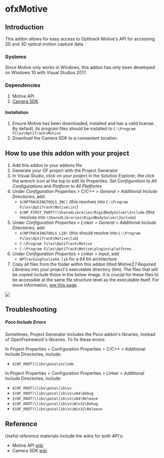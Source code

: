 # ofxMotive

## Introduction

This addon allows for easy access to Optitrack Motive's API for accessing 2D and 3D optical motion capture data

### Systems

Since Motive only works in Windows, this addon has only been developed on Windows 10 with Visual Studios 2017.

### Dependencies

1. Motive API
2. [Camera SDK](https://optitrack.com/products/camera-sdk/)

#### Installation

1. Ensure Motive has been downloaded, installed and has a valid license. By default, its program files should be installed to `C:\Program Files\OptiTrack\Motive`
2. Download the Camera SDK to a convenient location.

## How to use this addon with your project

1. Add this addon to your addons file
2. Generate your OF project with the Project Generator
3. In Visual Studio, click on your project in the Solution Explorer, the click the wrench icon at the top to edit its Properties. Set *Configuration* to *All Configurations* and *Platform* to *All Platforms*
4. Under *Configuration Properties > C/C++ > General > Additional Include Directories*, add
   - `$(NPTRACKINGTOOLS_INC)` (this resolves into `C:\Program Files\OptiTrack\Motive\inc`)
   - `$(NP_FIRST_PARTY)\SharedLibraries\RigidBodySolver\Include` (this resolves into `\SharedLibraries\RigidBodySolver\Include`)
5. Under *Configuration Properties > Linker > General > Additional Include Directories*, add 
   - `$(NPTRACKINGTOOLS_LIB)` (this should resolve into `C:\Program Files\OptiTrack\Motive\lib`)
   - `C:\Program Files\OptiTrack\Motive`
   - `C:\Program Files\OptiTrack\Motive\plugins\platforms`
6. Under *Configuration Properties > Linker > Input*, add 
   - `NPTrackingToolsx64.lib` for a 64 bit architecture
7. Copy all files from the folder within this addon titled *Motive2.1 Required Libraries* into your project's executable directory (*bin*). The files that will be copied include those in the below image. It is crucial for these files to be accessible at the same file structure level as the executable itself. For more information, [see this page](https://v21.wiki.optitrack.com/index.php?title=Motive_API:_Quick_Start_Guide#Library_Files).

![](https://v21.wiki.optitrack.com/images/6/6a/MotiveAPI_RequiredLIB.png)

## Troubleshooting

##### Poco Include Errors

Sometimes, Project Generator includes the Poco addon's libraries, instead of OpenFramework's libraries. To fix these errors:

In Project Properties > Configuration Properties > C/C++  > Additional Include Directories, include:

- `$(OF_ROOT)\libs\poco\include`

In Project Properties > Configuration Properties > Linker > Additional Include Directories, include:

- `$(OF_ROOT)\libs\poco\lib\vs`
- `$(OF_ROOT)\libs\poco\lib\vs\x64\Debug`
- `$(OF_ROOT)\libs\poco\lib\vs\x64\Release`
- `$(OF_ROOT)\libs\poco\lib\vs\Win32\Debug`
- `$(OF_ROOT)\libs\poco\lib\vs\Win32\Release`



## Reference

Useful reference materials include the wikis for both API's:

- Motive API [wiki](https://v20.wiki.optitrack.com/index.php?title=Motive_API)
- Camera SDK [wiki](https://v20.wiki.optitrack.com/index.php?title=Camera_SDK)




